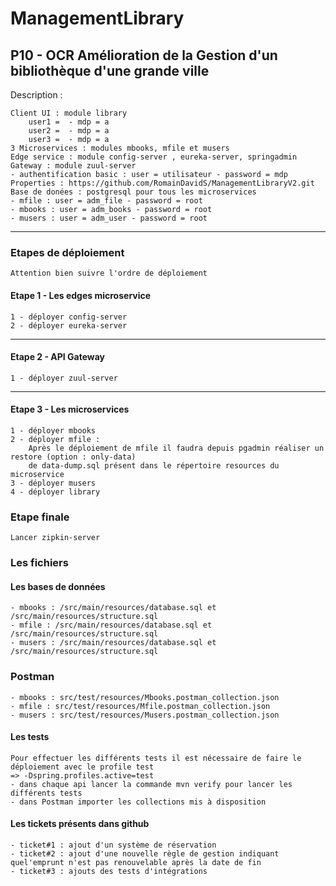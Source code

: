 # ManagementLibrary
P10 - OCR Amélioration de la Gestion d'un bibliothèque d'une grande ville 
---
Description :

    Client UI : module library
        user1 =  - mdp = a 
        user2 =  - mdp = a 
        user3 =  - mdp = a 
    3 Microservices : modules mbooks, mfile et musers
    Edge service : module config-server , eureka-server, springadmin
    Gateway : module zuul-server
    - authentification basic : user = utilisateur - password = mdp
    Properties : https://github.com/RomainDavidS/ManagementLibraryV2.git
    Base de donées : postgresql pour tous les microservices
    - mfile : user = adm_file - password = root
    - mbooks : user = adm_books - password = root
    - musers : user = adm_user - password = root   
    
---

### Etapes de déploiement

    Attention bien suivre l'ordre de déploiement

#### Etape 1 - Les edges microservice
    1 - déployer config-server
    2 - déployer eureka-server  
---
#### Etape 2 - API Gateway
    1 - déployer zuul-server
---
#### Etape 3 - Les microservices
    1 - déployer mbooks
    2 - déployer mfile :
        Après le déploiement de mfile il faudra depuis pgadmin réaliser un restore (option : only-data)
        de data-dump.sql présent dans le répertoire resources du microservice
    3 - déployer musers 
    4 - déployer library

### Etape finale
    Lancer zipkin-server
    
### Les fichiers
#### Les bases de données
    - mbooks : /src/main/resources/database.sql et  /src/main/resources/structure.sql
    - mfile : /src/main/resources/database.sql et  /src/main/resources/structure.sql
    - musers : /src/main/resources/database.sql et  /src/main/resources/structure.sql
### Postman
    - mbooks : src/test/resources/Mbooks.postman_collection.json
    - mfile : src/test/resources/Mfile.postman_collection.json
    - musers : src/test/resources/Musers.postman_collection.json
#### Les tests
    Pour effectuer les différents tests il est nécessaire de faire le déploiement avec le profile test
    => -Dspring.profiles.active=test
    - dans chaque api lancer la commande mvn verify pour lancer les différents tests
    - dans Postman importer les collections mis à disposition

#### Les tickets présents dans github
    - ticket#1 : ajout d'un système de réservation
    - ticket#2 : ajout d'une nouvelle règle de gestion indiquant quel'emprunt n'est pas renouvelable après la date de fin
    - ticket#3 : ajouts des tests d'intégrations
 
     




